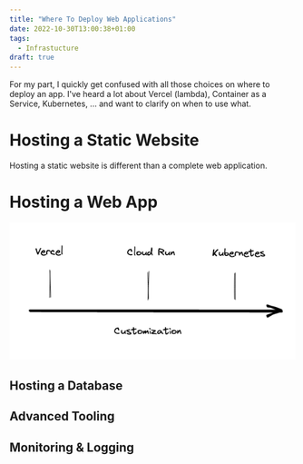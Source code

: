 ```yaml
---
title: "Where To Deploy Web Applications"
date: 2022-10-30T13:00:38+01:00
tags:
  - Infrastucture
draft: true
---
```


For my part, I quickly get confused with all those choices on where to deploy an app. I've heard a lot about Vercel (lambda), Container as a Service, Kubernetes, ... and want to clarify on when to use what.

# Hosting a Static Website

Hosting a static website is different than a complete web application.

# Hosting a Web App

![Web App Complexity](./complexity.png)

## Hosting a Database

## Advanced Tooling

## Monitoring & Logging
